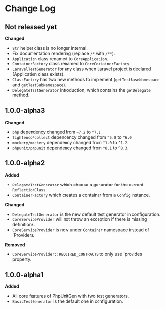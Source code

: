 # Change Log

## Not released yet

**Changed**

- `Str` helper class is no longer internal.
- Fix documentation rendering (replace `/*` with `/**`).
- `Application` class renamed to `CoreApplication`.
- `ContainerFactory` class renamed to `CoreContainerFactory`.
- `LaravelTestGenerator` for any class when Laravel project is declared (Application class exists).
- `ClassFactory` has two new methods to implement (`getTestBaseNamespace` and `getTestSubNamespace`).
- `DelegateTestGenerator` introduction, which contains the `getDelegate` method.

## 1.0.0-alpha3

**Changed**

- `php` dependency changed from `~7.2` to `^7.2`.
- `tightenco/collect` dependency changed from `^5.8` to `^6.0`.
- `mockery/mockery` dependency changed from `^1.0` to `^1.2`.
- `phpunit/phpunit` dependency changed from `^8.1` to `^8.3`.

## 1.0.0-alpha2

**Added**

- `DelegateTestGenerator` which choose a generator for the current `ReflectionClass`.
- `ContainerFactory` which creates a container from a `Config` instance.

**Changed**

- `DelegateTestGenerator` is the new default test generator in configuration.
- `CoreServiceProvider` will not throw an exception if there is missing definitions.
- `CoreServiceProvider` is now under `Container` namespace instead of `Providers.

**Removed**

- `CoreServiceProvider::REQUIRED_CONTRACTS` to only use `provides property.

## 1.0.0-alpha1

**Added**

- All core features of PhpUnitGen with two test generators.
- `BasicTestGenerator` is the default one in configuration.
